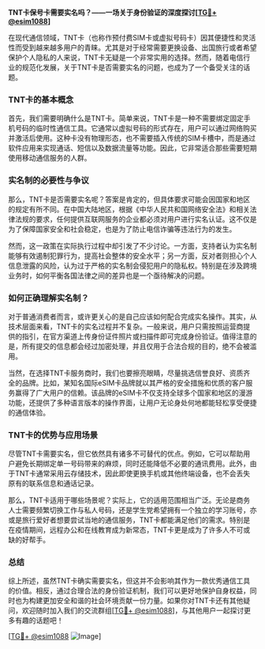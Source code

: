 **TNT卡保号卡需要实名吗？——一场关于身份验证的深度探讨[[TG💪+ @esim1088](https://t.me/s/esim1088)]**

在现代通信领域，TNT卡（也称作预付费SIM卡或虚拟号码卡）因其便捷性和灵活性而受到越来越多用户的青睐。尤其是对于经常需要更换设备、出国旅行或者希望保护个人隐私的人来说，TNT卡无疑是一个非常实用的选择。然而，随着电信行业的规范化发展，关于TNT卡是否需要实名的问题，也成为了一个备受关注的话题。

### TNT卡的基本概念

首先，我们需要明确什么是TNT卡。简单来说，TNT卡是一种不需要绑定固定手机号码的临时性通信工具。它通常以虚拟号码的形式存在，用户可以通过网络购买并激活后使用。这种卡没有物理形态，也不需要插入传统的SIM卡槽中，而是通过软件应用来实现通话、短信以及数据流量等功能。因此，它非常适合那些需要短期使用移动通信服务的人群。

### 实名制的必要性与争议

那么，TNT卡是否需要实名呢？答案是肯定的，但具体要求可能会因国家和地区的规定有所不同。在中国大陆地区，根据《中华人民共和国网络安全法》和相关法律法规的要求，任何提供互联网服务的企业都必须对用户进行实名认证。这不仅是为了保障国家安全和社会稳定，也是为了防止电信诈骗等违法行为的发生。

然而，这一政策在实际执行过程中却引发了不少讨论。一方面，支持者认为实名制能够有效遏制犯罪行为，提高社会整体的安全水平；另一方面，反对者则担心个人信息泄露的风险，认为过于严格的实名制会侵犯用户的隐私权。特别是在涉及跨境业务时，如何平衡各国法律之间的差异也是一个亟待解决的问题。

### 如何正确理解实名制？

对于普通消费者而言，或许更关心的是自己应该如何配合完成实名操作。其实，从技术层面来看，TNT卡的实名过程并不复杂。一般来说，用户只需按照运营商提供的指引，在官方渠道上传身份证件照片或扫描件即可完成身份验证。值得注意的是，所有提交的信息都会经过加密处理，并且仅用于合法合规的目的，绝不会被滥用。

当然，在选择TNT卡服务商时，我们也要擦亮眼睛，尽量挑选信誉良好、资质齐全的品牌。比如，某知名国际eSIM卡品牌就以其严格的安全措施和优质的客户服务赢得了广大用户的信赖。该品牌的eSIM卡不仅支持全球多个国家和地区的漫游功能，还提供了多种语言版本的操作界面，让用户无论身处何地都能轻松享受便捷的通信体验。

### TNT卡的优势与应用场景

尽管TNT卡需要实名，但它依然具有诸多不可替代的优点。例如，它可以帮助用户避免长期绑定单一号码带来的麻烦，同时还能降低不必要的通讯费用。此外，由于TNT卡通常采用云存储技术，因此即使更换手机或其他终端设备，也不会丢失原有的联系信息和通话记录。

那么，TNT卡适用于哪些场景呢？实际上，它的适用范围相当广泛。无论是商务人士需要频繁切换工作与私人号码，还是学生党希望拥有一个独立的学习账号，亦或是旅行爱好者想要尝试当地的通信服务，TNT卡都能满足他们的需求。特别是在疫情期间，远程办公和在线教育成为新常态，TNT卡更是成为了许多人不可或缺的好帮手。

### 总结

综上所述，虽然TNT卡确实需要实名，但这并不会影响其作为一款优秀通信工具的价值。相反，通过合理合法的身份验证机制，我们可以更好地保护自身权益，同时也为构建更加安全和谐的社会环境贡献一份力量。如果你对TNT卡还有其他疑问，欢迎随时加入我们的交流群组[[TG💪+ @esim1088](https://t.me/s/esim1088)]，与其他用户一起探讨更多有趣的话题吧！

[[TG💪+ @esim1088](https://t.me/s/esim1088) ![Image](https://i.postimg.cc/4NQfJmqS/Snipaste-2025-05-13-00-14-12.png)]